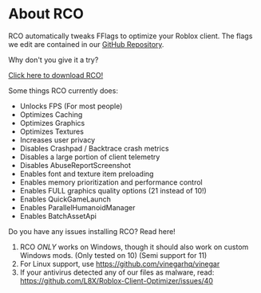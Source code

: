 # About RCO

RCO automatically tweaks FFlags to optimize your Roblox client.
The flags we edit are contained in our [GitHub Repository](https://github.com/L8X/Roblox-Client-Optimizer/blob/main/ClientAppSettings.json).

Why don't you give it a try?

[Click here to download RCO!](https://rco.ddns.net/download)

Some things RCO currently does:

- Unlocks FPS (For most people)
- Optimizes Caching
- Optimizes Graphics
- Optimizes Textures
- Increases user privacy
- Disables Crashpad / Backtrace crash metrics
- Disables a large portion of client telemetry
- Disables AbuseReportScreenshot
- Enables font and texture item preloading
- Enables memory prioritization and performance control
- Enables FULL graphics quality options (21 instead of 10!)
- Enables QuickGameLaunch
- Enables ParallelHumanoidManager
- Enables BatchAssetApi

Do you have any issues installing RCO? Read here!
1. RCO *ONLY* works on Windows, though it should also work on custom Windows mods. (Only tested on 10) (Semi support for 11)
2. For Linux support, use https://github.com/vinegarhq/vinegar
3. If your antivirus detected any of our files as malware, read: https://github.com/L8X/Roblox-Client-Optimizer/issues/40
